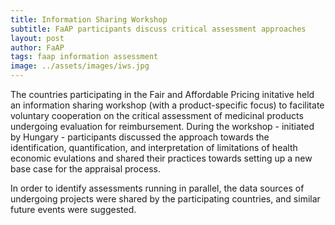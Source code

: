```yaml
---
title: Information Sharing Workshop
subtitle: FaAP participants discuss critical assessment approaches
layout: post
author: FaAP
tags: faap information assessment
image: ../assets/images/iws.jpg
---
```


The countries participating in the Fair and Affordable Pricing initative held an information sharing workshop (with a product-specific focus) to facilitate voluntary cooperation on the critical assessment of medicinal products undergoing evaluation for reimbursement. During the workshop - initiated by Hungary - participants discussed the approach towards the identification, quantification, and interpretation of limitations of health economic evulations and shared their practices towards setting up a new base case for the appraisal process.

In order to identify assessments running in parallel, the data sources of undergoing projects were shared by the participating countries, and similar future events were suggested.
